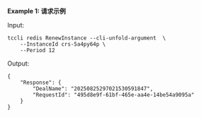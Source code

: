 **Example 1: 请求示例**



Input: 

```
tccli redis RenewInstance --cli-unfold-argument  \
    --InstanceId crs-5a4py64p \
    --Period 12
```

Output: 
```
{
    "Response": {
        "DealName": "20250825297021530591847",
        "RequestId": "495d8e9f-61bf-465e-aa4e-14be54a9095a"
    }
}
```

